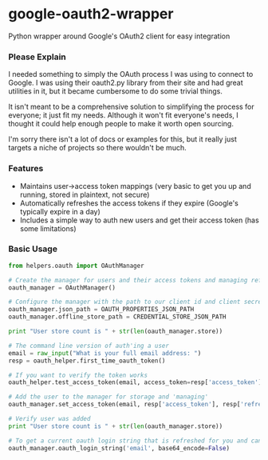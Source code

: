 google-oauth2-wrapper
=====================

Python wrapper around Google's OAuth2 client for easy integration

### Please Explain

I needed something to simply the OAuth process I was using to connect to Google. I was using their oauth2.py library from their site and had great utilities in it, but it became cumbersome to do some trivial things.

It isn't meant to be a comprehensive solution to simplifying the process for everyone; it just fit my needs. Although it won't fit everyone's needs, I thought it could help enough people to make it worth open sourcing.

I'm sorry there isn't a lot of docs or examples for this, but it really just targets a niche of projects so there wouldn't be much.

### Features

* Maintains user->access token mappings (very basic to get you up and running, stored in plaintext, not secure)
* Automatically refreshes the access tokens if they expire (Google's typically expire in a day)
* Includes a simple way to auth new users and get their access token (has some limitations)

### Basic Usage

```python
from helpers.oauth import OAuthManager

# Create the manager for users and their access tokens and managing refreshes
oauth_manager = OAuthManager()

# Configure the manager with the path to our client id and client secret and load any users with tokens
oauth_manager.json_path = OAUTH_PROPERTIES_JSON_PATH
oauth_manager.offline_store_path = CREDENTIAL_STORE_JSON_PATH

print "User store count is " + str(len(oauth_manager.store))

# The command line version of auth'ing a user
email = raw_input("What is your full email address: ")
resp = oauth_helper.first_time_oauth_token()

# If you want to verify the token works
oauth_helper.test_access_token(email, access_token=resp['access_token'])

# Add the user to the manager for storage and 'managing'
oauth_manager.set_access_token(email, resp['access_token'], resp['refresh_token'], resp['expires_in'])

# Verify user was added
print "User store count is " + str(len(oauth_manager.store))

# To get a current oauth login string that is refreshed for you and can be used for imap login
oauth_manager.oauth_login_string('email', base64_encode=False)
```
